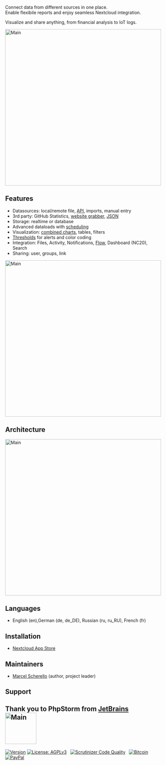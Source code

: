 Connect data from different sources in one place. <br>
Enable flexibile reports and enjoy seamless Nextcloud integration.

Visualize and share anything, from financial analysis to IoT logs.

<img src="https://raw.githubusercontent.com/rello/data/master/screenshots/logo25.png" alt="Main" width="500" title="Analytics">

## Features
- Datasources: local/remote file, [API](https://github.com/Rello/analytics/wiki/API), imports, manual entry
- 3rd party: GitHub Statistics, [website grabber](https://github.com/Rello/analytics/wiki/Datasource:-website-grabber), [JSON](https://github.com/Rello/analytics/wiki/Datasource:-JSON)
- Storage: realtime or database
- Advanced dataloads with [scheduling](https://github.com/Rello/analytics/wiki/Scheduled-dataloads)
- Visualization: [combined charts](https://github.com/Rello/analytics/wiki/Filter,-display-options-&-drilldown), tables, filters
- [Thresholds](https://github.com/Rello/analytics/wiki/Thresholds) for alerts and color coding
- Integration: Files, Activity, Notifications, [Flow](https://github.com/Rello/analytics/wiki/Flow-integration), Dashboard (NC20), Search
- Sharing: user, groups, link

<img src="https://raw.githubusercontent.com/rello/data/master/screenshots/charts25.png" alt="Main" width="500" title="Analytics">

## Architecture
<img src="https://raw.githubusercontent.com/rello/data/master/screenshots/architecture25.png" alt="Main" width="500" title="Analytics">

## Languages
- English (en),German (de, de_DE), Russian (ru, ru_RU), French (fr)

## Installation
- [Nextcloud App Store](https://apps.nextcloud.com/apps/analytics)

## Maintainers
- [Marcel Scherello](https://github.com/rello) (author, project leader)

## Support
Thank you to PhpStorm from [JetBrains](https://www.jetbrains.com/?from=AudioPlayerforNextcloudandownCloud) <br>
<img src="https://raw.githubusercontent.com/rello/data/master/screenshots/jetbrains.svg" alt="Main" width="100" title="Analytics">
---
[![Version](https://img.shields.io/github/release/rello/analytics.svg)](https://github.com/rello/analytics/blob/master/CHANGELOG.md)&#160;[![License: AGPLv3](https://img.shields.io/badge/license-AGPLv3-blue.svg)](http://www.gnu.org/licenses/agpl-3.0)&#160;&#160;&#160;[![Scrutinizer Code Quality](https://scrutinizer-ci.com/g/rello/analytics/badges/quality-score.png?b=master)](https://scrutinizer-ci.com/g/rello/analytics/?branch=master)&#160;&#160;&#160;[![Bitcoin](https://img.shields.io/badge/donate-Bitcoin-blue.svg)](https://github.com/rello/audioplayer/wiki/donate)&#160;[![PayPal](https://img.shields.io/badge/donate-PayPal-blue.svg)](https://github.com/rello/audioplayer/wiki/donate)
